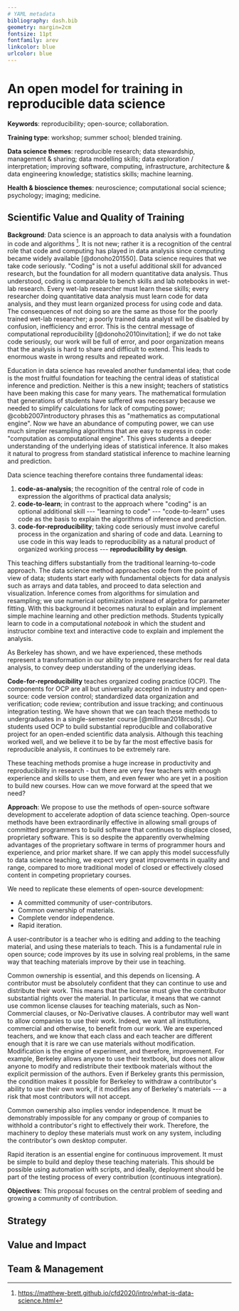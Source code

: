 ```yaml
---
# YAML metadata
bibliography: dash.bib
geometry: margin=2cm
fontsize: 11pt
fontfamily: arev
linkcolor: blue
urlcolor: blue
---
```

<!---
This Case for Support template must be submitted as a CfS attachment on Je-S alongside the application.  The final version must not exceed 6 pages. This document should be completed in Arial 11pt, margins must not be less than 2cm, and each page should be numbered. Please attach as a PDF document, especially if mathematical symbols are used in the content. All sections must be completed, but the relative sizes of each section may be altered, and the instructions shown in italics deleted.

Indicative lengths for each section are provided but you are free to use the space available as appropriate to your proposal. Please refer to the call text and assessment criteria in developing your Case for Support.

Project title:

Keywords:

Training type(s): e.g. workshop/summer school/online training/development of new modules etc.

Data science theme(s): e.g. data management/large-scale data/modelling etc.

Health & bioscience theme(s): e.g. genomics/proteomics/digital health/AI etc.

Scientific Value and Quality of Training (4 pages)
What is the scientific focus, aims and objectives of the proposal? How does it address current training needs and the broader landscape? 

Strategy (1 page)
How will you ensure broad access to the training? What approaches will you take to ensure diversity and inclusion? How will you ensure the long-term sustainability of the training resources?

Value and Impact (½ page)
What is the rationale for the proposed use of resources?  How will you develop added value over existing resources? How will you measure success? 

Team & Management (½ page)
How will you manage the project? Please include details regarding project governance, and approach to community input/ feedback. You do not need to duplicate information captured in the Capability to Deliver.

## Technical notes

Citations - add to "dash.bib". Examples:

Blah blah [see @doe99, pp. 33-35; also @smith04, chap. 1].

Blah blah [@doe99, pp. 33-35, 38-39 and *passim*].

Blah blah [@smith04; @doe99].

Smith says blah [-@smith04].

@smith04 says blah.

@smith04 [p. 33] says blah.

https://pandoc.org/MANUAL.html#extension-citations
-->

# An open model for training in reproducible data science

**Keywords**: reproducibility; open-source; collaboration.

**Training type**: workshop; summer school; blended training.

**Data science themes**: reproducible research; data stewardship, management
& sharing; data modelling skills; data exploration / interpretation; improving
software, computing, infrastructure, architecture & data engineering
knowledge; statistics skills; machine learning.

**Health & bioscience themes**: neuroscience; computational social science;
psychology; imaging; medicine.

## Scientific Value and Quality of Training

<!---
What is the scientific focus, aims and objectives of the proposal? How does it
address current training needs and the broader landscape? ~ 4 pages.
-->

**Background**: Data science is an approach to data analysis with a foundation
in code and algorithms [^cfd-what-is].  It is not new; rather it is
a recognition of the central role that code and computing has played in data
analysis since computing became widely available [@donoho201550].  Data
science requires that we take code seriously.  "Coding" is not a useful
additional skill for advanced research, but the foundation for all modern
quantitative data analysis.  Thus understood, coding is comparable to bench
skills and lab notebooks in wet-lab research.  Every wet-lab researcher must
learn these skills; every researcher doing quantitative data analysis must
learn code for data analysis, and they must learn organized process for using
code and data.  The consequences of not doing so are the same as those for the
poorly trained wet-lab researcher; a poorly trained data analyst will be
disabled by confusion, inefficiency and error.  This is the central message of
computational reproducibility [@donoho2010invitation]; if we do not take code
seriously, our work will be full of error, and poor organization means that
the analysis is hard to share and difficult to extend. This leads to enormous
waste in wrong results and repeated work.

[^cfd-what-is]:
    <https://matthew-brett.github.io/cfd2020/intro/what-is-data-science.html>

Education in data science has revealed another fundamental idea; that code is
the most fruitful foundation for teaching the central ideas of statistical
inference and prediction.  Neither is this a new insight; teachers of
statistics have been making this case for many years.  The mathematical
formulation that generations of students have suffered was necessary because
we needed to simplify calculations for lack of computing power;
@cobb2007introductory phrases this as "mathematics as computational engine".
Now we have an abundance of computing power, we can use much simpler
resampling algorithms that are easy to express in code: "computation as
computational engine".  This gives students a deeper understanding of the
underlying ideas of statistical inference. It also makes it natural to
progress from standard statistical inference to machine learning and
prediction.

Data science teaching therefore contains three fundamental ideas:

1. **code-as-analysis**; the recognition of the central role of code in
   expression the algorithms of practical data analysis;
1. **code-to-learn**; in contrast to the approach where "coding" is an
   optional additional skill --- "learning to code" --- "code-to-learn" uses
   code as the basis to explain the algorithms of inference and prediction.
1. **code-for-reproducibility**; taking code seriously must involve careful
   process in the organization and sharing of code and data.  Learning to use
   code in this way leads to reproducibility as a natural product of organized
   working process --- **reproducibility by design**.

This teaching differs substantially from the traditional learning-to-code
approach.  The data science method approaches code from the point of view of
data; students start early with fundamental objects for data analysis such as
arrays and data tables, and proceed to data selection and visualization.
Inference comes from algorithms for simulation and resampling; we use
numerical optimization instead of algebra for parameter fitting.  With this
background it becomes natural to explain and implement simple machine learning
and other prediction methods.  Students typically learn to code in
a computational *notebook* in which the student and instructor combine text
and interactive code to explain and implement the analysis.

As Berkeley has shown, and we have experienced, these methods represent
a transformation in our ability to prepare researchers for real data analysis,
to convey deep understanding of the underlying ideas.

**Code-for-reproducibility** teaches organized coding practice (OCP). The
components for OCP are all but universally accepted in industry and
open-source: code version control; standardized data organization and
verification; code review; contribution and issue tracking; and continuous
integration testing.  We have shown that we can teach
these methods to undergraduates in a single-semester course
[@millman2018rcsds].  Our students used OCP to build substantial reproducible
and collaborative project for an open-ended scientific data analysis.
Although this teaching worked well, and we believe it to be by far the
most effective basis for reproducible analysis, it continues to be extremely
rare.

These teaching methods promise a huge increase in productivity and
reproducibility in research - but there are very few teachers with enough
experience and skills to use them, and even fewer who are yet in a position to
build new courses.  How can we move forward at the speed that we need?

**Approach**: We propose to use the methods of open-source
software development to accelerate adoption of data science teaching.
Open-source methods have been extraordinarily effective in allowing small
groups of committed programmers to build software that continues to displace
closed, proprietary software.  This is so despite the apparently overwhelming
advantages of the proprietary software in terms of programmer hours and
experience, and prior market share. If we can apply this model successfully to
data science teaching, we expect very great improvements in quality and range,
compared to more traditional model of closed or effectively closed content in
competing proprietary courses.

We need to replicate these elements of open-source development:

* A committed community of user-contributors.
* Common ownership of materials.
* Complete vendor independence.
* Rapid iteration.

A user-contributor is a teacher who is editing and adding to the teaching
material, and using these materials to teach.  This is a fundamental rule in
open source; code improves by its use in solving real problems, in the same
way that teaching materials improve by their use in teaching.

Common ownership is essential, and this depends on licensing. A contributor
must be absolutely confident that they can continue to use and distribute
their work.  This means that the license must give the contributor substantial
rights over the material.  In particular, it means that we cannot use common
license clauses for teaching materials, such as Non-Commercial clauses, or
No-Derivative clauses.  A contributor may well want to allow companies to use
their work. Indeed, we want all institutions, commercial and otherwise, to
benefit from our work.  We are experienced teachers, and we know that each
class and each teacher are different enough that it is rare we can use
materials without modification.   Modification is the engine of experiment,
and therefore, improvement.  For example, Berkeley allows anyone to use their
textbook, but does not allow anyone to modify and redistribute their
textbook materials without the explicit permission of the authors.  Even if
Berkeley grants this permission, the condition makes it possible for Berkeley
to withdraw a contributor's ability to use their own work, if it modifies any
of Berkeley's materials --- a risk that most contributors will not accept.

Common ownership also implies vendor independence.  It must be demonstrably
impossible for any company or group of companies to withhold a contributor's
right to effectively their work.  Therefore, the machinery to deploy these
materials must work on any system, including the contributor's own desktop
computer.

Rapid iteration is an essential engine for continuous improvement.  It must be
simple to build and deploy these teaching materials.  This should be possible
using automation with scripts, and ideally, deployment should be part of the
testing process of every contribution (continuous integration).

**Objectives**:  This proposal focuses on the central problem of seeding and growing a community of contribution.

## Strategy

<!---
How will you ensure broad access to the training? What approaches will
you take to ensure diversity and inclusion? How will you ensure the long-term
sustainability of the training resources?  ~1 page.
-->

## Value and Impact

<!---
What is the rationale for the proposed use of resources?  How will you develop
added value over existing resources? How will you measure success?  ~0.5
pages.
-->

## Team & Management

<!---
How will you manage the project? Please include details regarding project
governance, and approach to community input/feedback. You do not need to
duplicate information captured in the Capability to Deliver. ~0.5 pages.
-->
